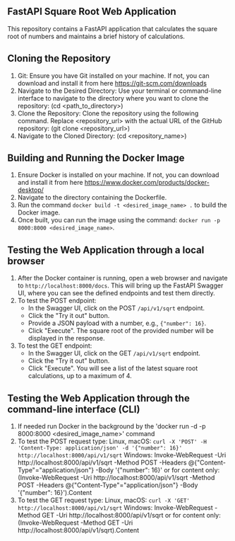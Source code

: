 ## FastAPI Square Root Web Application
This repository contains a FastAPI application that calculates the square root of numbers and maintains a brief history of calculations.

## Cloning the Repository
1. Git: Ensure you have Git installed on your machine. 
   If not, you can download and install it from here https://git-scm.com/downloads
2. Navigate to the Desired Directory: Use your terminal or command-line interface to navigate to the directory 
   where you want to clone the repository: (cd <path_to_directory>)
3. Clone the Repository: Clone the repository using the following command. 
   Replace <repository_url> with the actual URL of the GitHub repository: (git clone <repository_url>)
4. Navigate to the Cloned Directory: (cd <repository_name>)

## Building and Running the Docker Image
1. Ensure Docker is installed on your machine. 
   If not, you can download and install it from here https://www.docker.com/products/docker-desktop/
2. Navigate to the directory containing the Dockerfile.
3. Run the command `docker build -t <desired_image_name> .` to build the Docker image.
4. Once built, you can run the image using the command: `docker run -p 8000:8000 <desired_image_name>`.

## Testing the Web Application through a local browser
1. After the Docker container is running, open a web browser and navigate to `http://localhost:8000/docs`. 
   This will bring up the FastAPI Swagger UI, where you can see the defined endpoints and test them directly.
3. To test the POST endpoint:
   - In the Swagger UI, click on the POST `/api/v1/sqrt` endpoint.
   - Click the "Try it out" button.
   - Provide a JSON payload with a number, e.g., `{"number": 16}`.
   - Click "Execute". The square root of the provided number will be displayed in the response.
4. To test the GET endpoint:
   - In the Swagger UI, click on the GET `/api/v1/sqrt` endpoint.
   - Click the "Try it out" button.
   - Click "Execute". You will see a list of the latest square root calculations, up to a maximum of 4.

## Testing the Web Application through the command-line interface (CLI)
1. If needed run Docker in the background by the 'docker run -d -p 8000:8000 <desired_image_name>' command
2. To test the POST request type: 
   Linux, macOS: 
   `curl -X 'POST' -H 'Content-Type: application/json' -d '{"number": 16}' http://localhost:8000/api/v1/sqrt`
   Windows: 
   Invoke-WebRequest -Uri http://localhost:8000/api/v1/sqrt -Method POST -Headers @{"Content-Type"="application/json"} -Body '{"number": 16}'
   or for content only:
   (Invoke-WebRequest -Uri http://localhost:8000/api/v1/sqrt -Method POST -Headers @{"Content-Type"="application/json"} -Body '{"number": 16}').Content
3. To test the GET request type: 
   Linux, macOS: 
   `curl -X 'GET' http://localhost:8000/api/v1/sqrt`
   Windows:
   Invoke-WebRequest -Method GET -Uri http://localhost:8000/api/v1/sqrt
   or for content only:
   (Invoke-WebRequest -Method GET -Uri http://localhost:8000/api/v1/sqrt).Content
